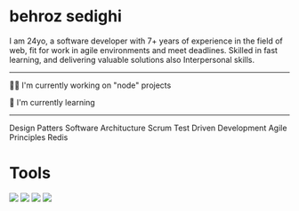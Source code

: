 <h1>behroz sedighi</h1>
I am 24yo, a software developer with 7+ years of experience in the field of web, fit for work in agile environments and meet deadlines. Skilled in fast learning, and delivering valuable solutions also Interpersonal skills.

<hr />


👩‍💻 I'm currently working on "node" projects

🧠 I'm currently learning

<hr />

Design Patters
Software Architucture
Scrum
Test Driven Development
Agile Principles
Redis


<h1>Tools</h1>
<img src="https://img.shields.io/badge/JavaScript-777BB4?style=flat&color=black&logo=javascript" />
<img src="https://img.shields.io/badge/mysql-%2300f.svg?style=flat&logo=mysql&logoColor=white" />
<img src="https://img.shields.io/badge/git-%23F05033.svg?style=flat&logo=git&logoColor=white" />
<img src="https://img.shields.io/badge/Postman-FF6C37?style=flat&logo=postman&logoColor=white" />
